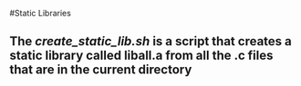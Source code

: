 #Static Libraries

## The *create_static_lib.sh* is a script that  creates a static library called liball.a from all the .c files that are in the current directory
